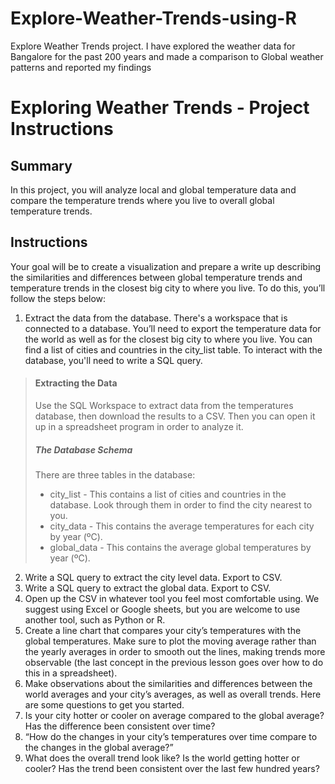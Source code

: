# Explore-Weather-Trends-using-R

Explore Weather Trends project. I have explored the weather data for Bangalore for the past 200 years and made a comparison to Global weather patterns and reported my findings

# Exploring Weather Trends - Project Instructions

## Summary
In this project, you will analyze local and global temperature data and compare the temperature trends where you live to overall global temperature trends.

## Instructions
Your goal will be to create a visualization and prepare a write up describing the similarities and differences between global temperature trends and temperature trends in the closest big city to where you live. To do this, you’ll follow the steps below:
1. Extract the data from the database. There's a workspace that is connected to a database. You’ll need to export the temperature data for the world as well as for the closest big city to where you live. You can find a list of cities and countries in the city_list table. To interact with the database, you'll need to write a SQL query.

>#### Extracting the Data
>Use the SQL Workspace to extract data from the temperatures database, then download the results to a CSV. Then you can open it up in a spreadsheet program in order to analyze it.
>##### The Database Schema
>There are three tables in the database:
>- city_list - This contains a list of cities and countries in the database. Look through them in order to find the city nearest to you.
>- city_data - This contains the average temperatures for each city by year (ºC).
>- global_data - This contains the average global temperatures by year (ºC).

2. Write a SQL query to extract the city level data. Export to CSV.
3. Write a SQL query to extract the global data. Export to CSV.
4. Open up the CSV in whatever tool you feel most comfortable using. We suggest using Excel or Google sheets, but you are welcome to use another tool, such as Python or R.
5. Create a line chart that compares your city’s temperatures with the global temperatures. Make sure to plot the moving average rather than the yearly averages in order to smooth out the lines, making trends more observable (the last concept in the previous lesson goes over how to do this in a spreadsheet).
6. Make observations about the similarities and differences between the world averages and your city’s averages, as well as overall trends. Here are some questions to get you started.
7. Is your city hotter or cooler on average compared to the global average? Has the difference been consistent over time?
8. “How do the changes in your city’s temperatures over time compare to the changes in the global average?”
9. What does the overall trend look like? Is the world getting hotter or cooler? Has the trend been consistent over the last few hundred years?

